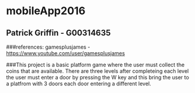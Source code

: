 # mobileApp2016
## Patrick Griffin - G00314635
###references: gamesplusjames  - https://www.youtube.com/user/gamesplusjames

###This project is a basic platform game where the user must collect the coins that are available. 
There are three levels after completeing each level the user must enter a door by pressing the W key and this
bring the user to a platfrom with 3 doors each door entering a different level.



